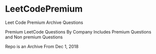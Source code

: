 # LeetCodePremium


Leet Code Premium Archive Questions


Premium LeetCode Questions By Company
Includes Premium Questions and 
Non premium Questions

Repo is an Archive From Dec 1, 2018


